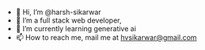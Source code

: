 - 👋 Hi, I’m @harsh-sikarwar
- 👀 I’m a full stack web developer,
- 🌱 I’m currently learning generative ai
- 📫 How to reach me, mail me at hvsikarwar@gmail.com 
  
  
<!---
harsh-sikarwar/harsh-sikarwar is a ✨ special ✨ repository because its `README.md` (this file) appears on your GitHub profile.
You can click the Preview link to take a look at your changes.
--->

